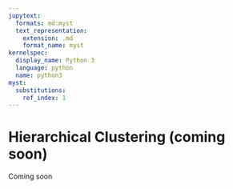 ```yaml
---
jupytext:
  formats: md:myst
  text_representation:
    extension: .md
    format_name: myst
kernelspec:
  display_name: Python 3
  language: python
  name: python3
myst:
  substitutions:
    ref_index: 1
---
```


# <i class="fas fa-book fa-fw"></i> Hierarchical Clustering (coming soon)

Coming soon
